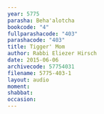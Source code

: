 ```yaml
---
year: 5775
parasha: Beha'alotcha
bookcode: "4"
fullparashacode: "403"
parashacode: "403"
title: Tigger' Mom
author: Rabbi Eliezer Hirsch
date: 2015-06-06
archivecode: 57754031
filename: 5775-403-1
layout: audio
moment: 
shabbat: 
occasion: 
---
```

